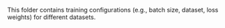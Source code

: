 This folder contains training configurations (e.g., batch size, dataset, loss weights) for different datasets.
